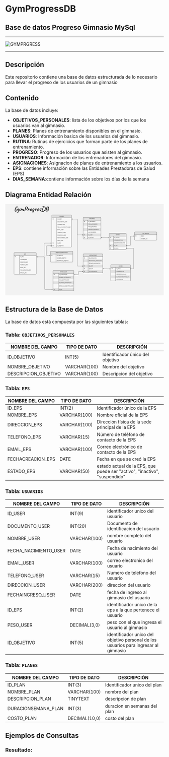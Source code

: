 # GymProgressDB

## Base de datos Progreso Gimnasio MySql

<hr>
    <img src="https://ingeurbanismo.com/wp-content/uploads/2023/09/Gimnasio.png" alt="GYMPRGRESS" width="250px">
<hr>

## Descripción

Este repositorio contiene una base de datos estructurada de lo necesario para llevar el progreso de los usuarios de un gimnasio

## Contenido

La base de datos incluye:

- **OBJETIVOS_PERSONALES**: lista de los objetivos por los que los usuarios van al gimnasio.
- **PLANES**: Planes de entrenamiento disponibles en el gimnasio.
- **USUARIOS**: Información basica de los usuarios del gimnasio.
- **RUTINA**: Rutinas de ejercicios que forman parte de los planes de entrenamiento.
- **PROGRESO**: Progreso de los usuarios que asisten al gimnasio.
- **ENTRENADOR**: Información de los entrenadores del gimnasio.
- **ASIGNACIONES**: Asignacion de planes de entrenamiento a los usuarios.
- **EPS**: contiene información sobre las Entidades Prestadoras de Salud (EPS)
- **DIAS_SEMANA**:contiene información sobre los días de la semana

## Diagrama Entidad Relación

![alt text](/Imagenes/modelorelacional.jpg)

## Estructura de la Base de Datos

La base de datos está compuesta por las siguientes tablas:

### Tabla: `OBJETIVOS_PERSONALES`

| NOMBRE DEL CAMPO  | TIPO DE DATO       | DESCRIPCIÓN                        |
| ------ | ------------ | ------------------------------------ |
| ID_OBJETIVO     | INT(5)         | Identificador único del objetivo |
| NOMBRE_OBJETIVO| VARCHAR(100) | Nombre del objetivo            |
| DESCRIPCION_OBJETIVO| VARCHAR(100) | Descripcion del objetivo            |

### Tabla: `EPS`

| NOMBRE DEL CAMPO  | TIPO DE DATO       | DESCRIPCIÓN                        |
| ------ | ------------ | ------------------------------------ |
| ID_EPS     | INT(2)         | Identificador único de la EPS |
| NOMBRE_EPS| VARCHAR(100) | Nombre oficial de la EPS            |
| DIRECCION_EPS| VARCHAR(100) | Dirección física de la sede principal de la EPS         |
| TELEFONO_EPS| VARCHAR(15) | Número de teléfono de contacto de la EPS         |
| EMAIL_EPS| VARCHAR(100) | Correo electrónico de contacto de la EPS         |
| FECHACREACION_EPS| DATE | Fecha en que se creó la EPS        |
| ESTADO_EPS| VARCHAR(50) | estado actual de la EPS, que puede ser "activo", "inactivo", "suspendido"         |

### Tabla: `USUARIOS`

| NOMBRE DEL CAMPO  | TIPO DE DATO       | DESCRIPCIÓN                        |
| ------ | ------------ | ------------------------------------ |
| ID_USER |	INT(9)	| identificador unico del usuario |
| DOCUMENTO_USER |	INT(20) |	Documento de identificacion del usuario |
| NOMBRE_USER |	VARCHAR(100) |	nombre completo del usuario | 
| FECHA_NACIMIENTO_USER |	DATE |	Fecha de nacimiento del usuario |
| EMAIL_USER |	VARCHAR(100) |	correo electronico del usuario |
| TELEFONO_USER |	VARCHAR(15) |	Numero de telefono del usuario |
| DIRECCION_USER |	VARCHAR(200) |	direccion del usuario |
| FECHAINGRESO_USER |	DATE |	fecha de ingreso al gimnasio del usuario |
| ID_EPS |	INT(2) |	identificador unico de la eps a la que pertenece el usuario |
| PESO_USER |	DECIMAL(3,0) |	peso con el que ingresa el usuario al gimnasio |
| ID_OBJETIVO |	INT(5) |	identificador unico del objetivo personal de los usuarios para ingresar al gimnasio |

### Tabla: `PLANES`

| NOMBRE DEL CAMPO  | TIPO DE DATO       | DESCRIPCIÓN                        |
| ------ | ------------ | ------------------------------------ |
| ID_PLAN |	INT(3) |	Identificador unico del plan |
| NOMBRE_PLAN |	VARCHAR(100) |	nombre del plan |
| DESCRIPCION_PLAN |	TINYTEXT |	descripcion de plan |
| DURACIONSEMANA_PLAN |	INT(3) |	duracion en semanas del plan |
| COSTO_PLAN |	DECIMAL(10,0) |	costo del plan |


## Ejemplos de Consultas


### Resultado:

